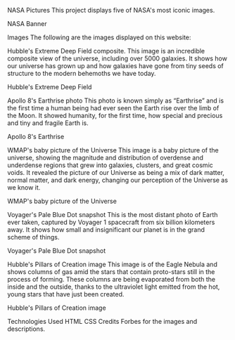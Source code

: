 NASA Pictures
This project displays five of NASA's most iconic images.

NASA Banner

Images
The following are the images displayed on this website:

Hubble's Extreme Deep Field composite.
This image is an incredible composite view of the universe, including over 5000 galaxies. It shows how our universe has grown up and how galaxies have gone from tiny seeds of structure to the modern behemoths we have today.

Hubble's Extreme Deep Field

Apollo 8's Earthrise photo
This photo is known simply as “Earthrise” and is the first time a human being had ever seen the Earth rise over the limb of the Moon. It showed humanity, for the first time, how special and precious and tiny and fragile Earth is.

Apollo 8's Earthrise

WMAP's baby picture of the Universe
This image is a baby picture of the universe, showing the magnitude and distribution of overdense and underdense regions that grew into galaxies, clusters, and great cosmic voids. It revealed the picture of our Universe as being a mix of dark matter, normal matter, and dark energy, changing our perception of the Universe as we know it.

WMAP's baby picture of the Universe

Voyager's Pale Blue Dot snapshot
This is the most distant photo of Earth ever taken, captured by Voyager 1 spacecraft from six billion kilometers away. It shows how small and insignificant our planet is in the grand scheme of things.

Voyager's Pale Blue Dot snapshot

Hubble's Pillars of Creation image
This image is of the Eagle Nebula and shows columns of gas amid the stars that contain proto-stars still in the process of forming. These columns are being evaporated from both the inside and the outside, thanks to the ultraviolet light emitted from the hot, young stars that have just been created.

Hubble's Pillars of Creation image

Technologies Used
HTML
CSS
Credits
Forbes for the images and descriptions.